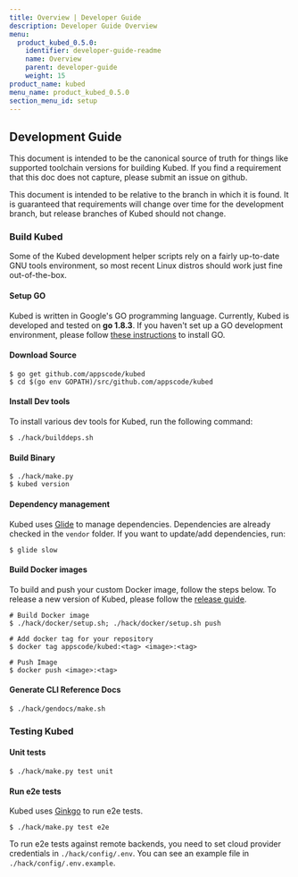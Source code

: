 ```yaml
---
title: Overview | Developer Guide
description: Developer Guide Overview
menu:
  product_kubed_0.5.0:
    identifier: developer-guide-readme
    name: Overview
    parent: developer-guide
    weight: 15
product_name: kubed
menu_name: product_kubed_0.5.0
section_menu_id: setup
---
```


## Development Guide
This document is intended to be the canonical source of truth for things like supported toolchain versions for building Kubed.
If you find a requirement that this doc does not capture, please submit an issue on github.

This document is intended to be relative to the branch in which it is found. It is guaranteed that requirements will change over time
for the development branch, but release branches of Kubed should not change.

### Build Kubed
Some of the Kubed development helper scripts rely on a fairly up-to-date GNU tools environment, so most recent Linux distros should
work just fine out-of-the-box.

#### Setup GO
Kubed is written in Google's GO programming language. Currently, Kubed is developed and tested on **go 1.8.3**. If you haven't set up a GO
development environment, please follow [these instructions](https://golang.org/doc/code.html) to install GO.

#### Download Source

```console
$ go get github.com/appscode/kubed
$ cd $(go env GOPATH)/src/github.com/appscode/kubed
```

#### Install Dev tools
To install various dev tools for Kubed, run the following command:
```console
$ ./hack/builddeps.sh
```

#### Build Binary
```console
$ ./hack/make.py
$ kubed version
```

#### Dependency management
Kubed uses [Glide](https://github.com/Masterminds/glide) to manage dependencies. Dependencies are already checked in the `vendor` folder.
If you want to update/add dependencies, run:
```console
$ glide slow
```

#### Build Docker images
To build and push your custom Docker image, follow the steps below. To release a new version of Kubed, please follow the [release guide](/docs/setup/developer-guide/release.md).

```console
# Build Docker image
$ ./hack/docker/setup.sh; ./hack/docker/setup.sh push

# Add docker tag for your repository
$ docker tag appscode/kubed:<tag> <image>:<tag>

# Push Image
$ docker push <image>:<tag>
```

#### Generate CLI Reference Docs
```console
$ ./hack/gendocs/make.sh
```

### Testing Kubed
#### Unit tests
```console
$ ./hack/make.py test unit
```

#### Run e2e tests
Kubed uses [Ginkgo](http://onsi.github.io/ginkgo/) to run e2e tests.
```console
$ ./hack/make.py test e2e
```

To run e2e tests against remote backends, you need to set cloud provider credentials in `./hack/config/.env`. You can see an example file in `./hack/config/.env.example`.
